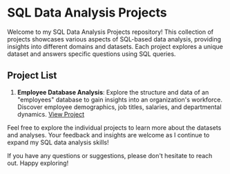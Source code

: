 # SQL Data Analysis Projects

Welcome to my SQL Data Analysis Projects repository! This collection of projects showcases various aspects of SQL-based data analysis, providing insights into different domains and datasets. Each project explores a unique dataset and answers specific questions using SQL queries.

## Project List

1. **Employee Database Analysis**: Explore the structure and data of an "employees" database to gain insights into an organization's workforce. Discover employee demographics, job titles, salaries, and departmental dynamics. [View Project](https://github.com/ashay-thamankar/SQL_Projects/tree/main/Employees_Database_Analysis)


Feel free to explore the individual projects to learn more about the datasets and analyses. Your feedback and insights are welcome as I continue to expand my SQL data analysis skills!

If you have any questions or suggestions, please don't hesitate to reach out. Happy exploring!
